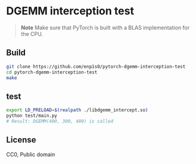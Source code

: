 # DGEMM interception test

> **Note**
> Make sure that PyTorch is built with a BLAS implementation for the CPU.

## Build
```bash
git clone https://github.com/enp1s0/pytorch-dgemm-interception-test
cd pytorch-dgemm-interception-test
make
```

## test
```bash
export LD_PRELOAD=$(realpath ./libdgemm_intercept.so)
python test/main.py
# Result: DGEMM(400, 300, 400) is called
```

## License
CC0, Public domain
